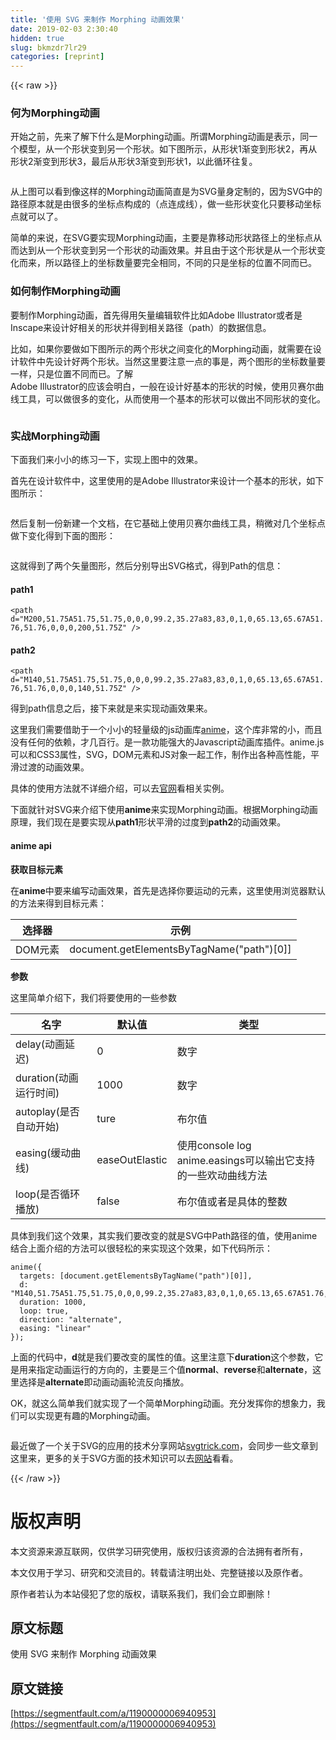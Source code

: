 ```yaml
---
title: '使用 SVG 来制作 Morphing 动画效果' 
date: 2019-02-03 2:30:40
hidden: true
slug: bkmzdr7lr29
categories: [reprint]
---
```


{{< raw >}}

                    
<h3 id="articleHeader0">何为Morphing动画</h3>
<p>开始之前，先来了解下什么是Morphing动画。所谓Morphing动画是表示，同一个模型，从一个形状变到另一个形状。如下图所示，从形状1渐变到形状2，再从形状2渐变到形状3，最后从形状3渐变到形状1，以此循环往复。</p>
<p><span class="img-wrap"><img data-src="http://i2.buimg.com/567571/80fb7cd1de3afec1.gif" src="https://static.alili.techhttp://i2.buimg.com/567571/80fb7cd1de3afec1.gif" alt="" title="" style="cursor: pointer; display: inline;"></span></p>
<p>从上图可以看到像这样的Morphing动画简直是为SVG量身定制的，因为SVG中的路径原本就是由很多的坐标点构成的（点连成线），做一些形状变化只要移动坐标点就可以了。</p>
<p>简单的来说，在SVG要实现Morphing动画，主要是靠移动形状路径上的坐标点从而达到从一个形状变到另一个形状的动画效果。并且由于这个形状是从一个形状变化而来，所以路径上的坐标数量要完全相同，不同的只是坐标的位置不同而已。</p>
<h3 id="articleHeader1">如何制作Morphing动画</h3>
<p>要制作Morphing动画，首先得用矢量编辑软件比如Adobe Illustrator或者是Inscape来设计好相关的形状并得到相关路径（path）的数据信息。</p>
<p>比如，如果你要做如下图所示的两个形状之间变化的Morphing动画，就需要在设计软件中先设计好两个形状。当然这里要注意一点的事是，两个图形的坐标数量要一样，只是位置不同而已。了解<br>Adobe Illustrator的应该会明白，一般在设计好基本的形状的时候，使用贝赛尔曲线工具，可以做很多的变化，从而使用一个基本的形状可以做出不同形状的变化。</p>
<p><span class="img-wrap"><img data-src="http://i2.buimg.com/567571/a8cc448256e1e1ac.gif" src="https://static.alili.techhttp://i2.buimg.com/567571/a8cc448256e1e1ac.gif" alt="" title="" style="cursor: pointer; display: inline;"></span></p>
<h3 id="articleHeader2">实战Morphing动画</h3>
<p>下面我们来小小的练习一下，实现上图中的效果。</p>
<p>首先在设计软件中，这里使用的是Adobe Illustrator来设计一个基本的形状，如下图所示：</p>
<p><span class="img-wrap"><img data-src="http://i2.buimg.com/567571/4a9cdf493fd560af.png" src="https://static.alili.techhttp://i2.buimg.com/567571/4a9cdf493fd560af.png" alt="" title="" style="cursor: pointer; display: inline;"></span></p>
<p>然后复制一份新建一个文档，在它基础上使用贝赛尔曲线工具，稍微对几个坐标点做下变化得到下面的图形：</p>
<p><span class="img-wrap"><img data-src="http://i2.buimg.com/567571/031f5ad8f4050a06.png" src="https://static.alili.techhttp://i2.buimg.com/567571/031f5ad8f4050a06.png" alt="" title="" style="cursor: pointer; display: inline;"></span></p>
<p>这就得到了两个矢量图形，然后分别导出SVG格式，得到Path的信息：</p>
<h4><strong>path1</strong></h4>
<div class="widget-codetool" style="display:none;">
      <div class="widget-codetool--inner">
      <span class="selectCode code-tool" data-toggle="tooltip" data-placement="top" title="" data-original-title="全选"></span>
      <span type="button" class="copyCode code-tool" data-toggle="tooltip" data-placement="top" data-clipboard-text="<path d=&quot;M200,51.75A51.75,51.75,0,0,0,99.2,35.27a83,83,0,1,0,65.13,65.67A51.76,51.76,0,0,0,200,51.75Z&quot; />" title="" data-original-title="复制"></span>
      <span type="button" class="saveToNote code-tool" data-toggle="tooltip" data-placement="top" title="" data-original-title="放进笔记"></span>
      </div>
      </div><pre class="hljs dns"><code style="word-break: break-word; white-space: initial;">&lt;path d="M<span class="hljs-number">200,51.75A51</span>.<span class="hljs-number">75,51.75,0</span>,<span class="hljs-number">0,0,99.2</span>,<span class="hljs-number">35.27a83,83</span>,<span class="hljs-number">0,1,0,65</span>.<span class="hljs-number">13,65.67A51</span>.<span class="hljs-number">76,51.76,0</span>,<span class="hljs-number">0,0,200,51</span>.<span class="hljs-number">75</span>Z" /&gt;</code></pre>
<h4><strong>path2</strong></h4>
<div class="widget-codetool" style="display:none;">
      <div class="widget-codetool--inner">
      <span class="selectCode code-tool" data-toggle="tooltip" data-placement="top" title="" data-original-title="全选"></span>
      <span type="button" class="copyCode code-tool" data-toggle="tooltip" data-placement="top" data-clipboard-text="<path d=&quot;M140,51.75A51.75,51.75,0,0,0,99.2,35.27a83,83,0,1,0,65.13,65.67A51.76,51.76,0,0,0,140,51.75Z&quot; />" title="" data-original-title="复制"></span>
      <span type="button" class="saveToNote code-tool" data-toggle="tooltip" data-placement="top" title="" data-original-title="放进笔记"></span>
      </div>
      </div><pre class="hljs dns"><code style="word-break: break-word; white-space: initial;">&lt;path d="M<span class="hljs-number">140,51.75A51</span>.<span class="hljs-number">75,51.75,0</span>,<span class="hljs-number">0,0,99.2</span>,<span class="hljs-number">35.27a83,83</span>,<span class="hljs-number">0,1,0,65</span>.<span class="hljs-number">13,65.67A51</span>.<span class="hljs-number">76,51.76,0</span>,<span class="hljs-number">0,0,140,51</span>.<span class="hljs-number">75</span>Z" /&gt;</code></pre>
<p>得到path信息之后，接下来就是来实现动画效果来。</p>
<p>这里我们需要借助于一个小小的轻量级的js动画库<a href="https://github.com/juliangarnier/anime" rel="nofollow noreferrer" target="_blank">anime</a>，这个库非常的小，而且没有任何的依赖，才几百行。是一款功能强大的Javascript动画库插件。anime.js可以和CSS3属性，SVG，DOM元素和JS对象一起工作，制作出各种高性能，平滑过渡的动画效果。</p>
<p>具体的使用方法就不详细介绍，可以去<a href="https://github.com/juliangarnier/anime" rel="nofollow noreferrer" target="_blank">官网</a>看相关实例。</p>
<p>下面就针对SVG来介绍下使用<strong>anime</strong>来实现Morphing动画。根据Morphing动画原理，我们现在是要实现从<strong>path1</strong>形状平滑的过度到<strong>path2</strong>的动画效果。</p>
<h4><strong>anime api</strong></h4>
<p><strong>获取目标元素</strong></p>
<p>在<strong>anime</strong>中要来编写动画效果，首先是选择你要运动的元素，这里使用浏览器默认的方法来得到目标元素：</p>
<table>
<thead><tr>
<th>选择器</th>
<th>示例</th>
</tr></thead>
<tbody><tr>
<td>DOM元素</td>
<td>document.getElementsByTagName("path")[0]]</td>
</tr></tbody>
</table>
<p><strong>参数</strong></p>
<p>这里简单介绍下，我们将要使用的一些参数</p>
<table>
<thead><tr>
<th>名字</th>
<th>默认值</th>
<th>类型</th>
</tr></thead>
<tbody>
<tr>
<td>delay(动画延迟)</td>
<td>0</td>
<td>数字</td>
</tr>
<tr>
<td>duration(动画运行时间)</td>
<td>1000</td>
<td>数字</td>
</tr>
<tr>
<td>autoplay(是否自动开始)</td>
<td>ture</td>
<td>布尔值</td>
</tr>
<tr>
<td>easing(缓动曲线)</td>
<td>easeOutElastic</td>
<td>使用console log anime.easings可以输出它支持的一些欢动曲线方法</td>
</tr>
<tr>
<td>loop(是否循环播放)</td>
<td>false</td>
<td>布尔值或者是具体的整数</td>
</tr>
</tbody>
</table>
<p>具体到我们这个效果，其实我们要改变的就是SVG中Path路径的值，使用anime结合上面介绍的方法可以很轻松的来实现这个效果，如下代码所示：</p>
<div class="widget-codetool" style="display:none;">
      <div class="widget-codetool--inner">
      <span class="selectCode code-tool" data-toggle="tooltip" data-placement="top" title="" data-original-title="全选"></span>
      <span type="button" class="copyCode code-tool" data-toggle="tooltip" data-placement="top" data-clipboard-text="anime({
  targets: [document.getElementsByTagName(&quot;path&quot;)[0]],
  d: &quot;M140,51.75A51.75,51.75,0,0,0,99.2,35.27a83,83,0,1,0,65.13,65.67A51.76,51.76,0,0,0,140,51.75Z&quot;,
  duration: 1000,
  loop: true,
  direction: &quot;alternate&quot;,
  easing: &quot;linear&quot;
});" title="" data-original-title="复制"></span>
      <span type="button" class="saveToNote code-tool" data-toggle="tooltip" data-placement="top" title="" data-original-title="放进笔记"></span>
      </div>
      </div><pre class="hljs css"><code><span class="hljs-selector-tag">anime</span>({
  <span class="hljs-attribute">targets</span>: [document.<span class="hljs-built_in">getElementsByTagName</span>(<span class="hljs-string">"path"</span>)[<span class="hljs-number">0</span>]],
  d: <span class="hljs-string">"M140,51.75A51.75,51.75,0,0,0,99.2,35.27a83,83,0,1,0,65.13,65.67A51.76,51.76,0,0,0,140,51.75Z"</span>,
  duration: <span class="hljs-number">1000</span>,
  loop: true,
  direction: <span class="hljs-string">"alternate"</span>,
  easing: <span class="hljs-string">"linear"</span>
});</code></pre>
<p>上面的代码中，<strong>d</strong>就是我们要改变的属性的值。这里注意下<strong>duration</strong>这个参数，它是用来指定动画运行的方向的，主要是三个值<strong>normal</strong>、<strong>reverse</strong>和<strong>alternate</strong>，这里选择是<strong>alternate</strong>即动画动画轮流反向播放。</p>
<p>OK，就这么简单我们就实现了一个简单Morphing动画。充分发挥你的想象力，我们可以实现更有趣的Morphing动画。</p>
<p><span class="img-wrap"><img data-src="http://i2.buimg.com/567571/a8cc448256e1e1ac.gif" src="https://static.alili.techhttp://i2.buimg.com/567571/a8cc448256e1e1ac.gif" alt="" title="" style="cursor: pointer; display: inline;"></span></p>
<p>最近做了一个关于SVG的应用的技术分享网站<a href="http://svgtrick.com/" rel="nofollow noreferrer" target="_blank">svgtrick.com</a>，会同步一些文章到这里来，更多的关于SVG方面的技术知识可以去<a href="http://svgtrick.com/" rel="nofollow noreferrer" target="_blank">网站</a>看看。</p>

                
{{< /raw >}}

# 版权声明
本文资源来源互联网，仅供学习研究使用，版权归该资源的合法拥有者所有，

本文仅用于学习、研究和交流目的。转载请注明出处、完整链接以及原作者。

原作者若认为本站侵犯了您的版权，请联系我们，我们会立即删除！

## 原文标题
使用 SVG 来制作 Morphing 动画效果

## 原文链接
[https://segmentfault.com/a/1190000006940953](https://segmentfault.com/a/1190000006940953)

